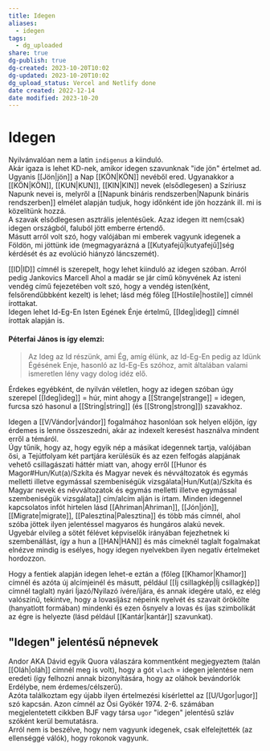 ```yaml
---
title: Idegen
aliases:
  - idegen
tags:
  - dg_uploaded
share: true
dg-publish: true
dg-created: 2023-10-20T10:02
dg-updated: 2023-10-20T10:02
dg_upload_status: Vercel and Netlify done
date created: 2022-12-14
date modified: 2023-10-20
---
```


# Idegen

Nyilvánvalóan nem a latin `indigenus` a kiinduló.  
Akár igaza is lehet KD-nek, amikor idegen szavunknak "ide jön" értelmet ad. Ugyanis [[Jön\|jön]] a Nap [[KÖN\|KÖN]] nevéből ered. Ugyanakkor a [[KÖN\|KÖN]], [[KUN\|KUN]], [[KIN\|KIN]] nevek (elsődlegesen) a Szíriusz Napunk nevei is, melyről a [[Napunk bináris rendszerben\|Napunk bináris rendszerben]] elmélet alapján tudjuk, hogy időnként ide jön hozzánk ill. mi is közelítünk hozzá.  
A szavak elsődlegesen asztrális jelentésűek. Azaz idegen itt nem(csak) idegen országból, faluból jött emberre értendő.  
Másutt arról volt szó, hogy valójában mi emberek vagyunk idegenek a Földön, mi jöttünk ide (megmagyarázná a [[Kutyafejű\|kutyafejű]]ség kérdését és az evolúció hiányzó láncszemét).  

[[ID\|ID]] címnél is szerepelt, hogy lehet kiinduló az idegen szóban. Arról pedig Jankovics Marcell Ahol a madár se jár című könyvének Az isteni vendég című fejezetében volt szó, hogy a vendég isten(ként, felsőrendűbbként kezelt) is lehet; lásd még főleg [[Hostile\|hostile]] címnél írottakat.  
Idegen lehet Id-Eg-En Isten Egének Énje értelmű, [[Ideg\|ideg]] címnél írottak alapján is.  

#### Péterfai János is így elemzi:  

> Az Ideg az Id részünk, ami Ég, amíg élünk, az Id-Eg-En pedig az Idünk Égésének Enje, hasonló az Id-Eg-Es szóhoz, amit általában valami ismeretlen lény vagy dolog idéz elő.  

Érdekes egyébként, de nyilván véletlen, hogy az idegen szóban úgy szerepel [[Ideg\|ideg]] = húr, mint ahogy a [[Strange\|strange]] = idegen, furcsa szó hasonul a [[String\|string]] (és [[Strong\|strong]]) szavakhoz.  

Idegen a [[V/Vándor\|vándor]] fogalmához hasonlóan sok helyen előjön, így érdemes is lenne összeszedni, akár az indexelt keresést használva mindent erről a témáról.  
Úgy tűnik, hogy az, hogy egyik nép a másikat idegennek tartja, valójában ősi, a Tejútfolyam két partjára kerülésük és az ezen felfogás alapjának vehető csillagászati háttér miatt van, ahogy erről [[Hunor és Magor#Hun/Kut(a)/Szkíta és Magyar nevek és névváltozatok és egymás melletti illetve egymással szembeniségük vizsgálata\|Hun/Kut(a)/Szkíta és Magyar nevek és névváltozatok és egymás melletti illetve egymással szembeniségük vizsgálata]] cím/alcím alján is írtam. Minden idegennel kapcsolatos infót hirtelen lásd [[Ahriman\|Ahriman]], [[Jón\|jón]], [[Migrate\|migrate]], [[Palesztina\|Palesztina]] és több más címnél, ahol szóba jöttek ilyen jelentéssel magyaros és hungáros alakú nevek.  
Ugyebár elvileg a sötét félévet képviselők irányában fejezhetnek ki szembenállást, így a hun a [[HAN\|HAN]] és más címeknél taglalt fogalmakat elnézve mindig is esélyes, hogy idegen nyelvekben ilyen negatív értelmeket hordozzon.  

Hogy a fentiek alapján idegen lehet-e eztán a (főleg [[Khamor\|Khamor]] címnél és azóta új alcímjeinél és másutt, például [[Íj csillagkép\|Íj csillagkép]] címnél taglalt) nyári Íjazó/Nyilazó ívére/íjára, és annak idegére utaló, ez elég valószínű, tekintve, hogy a lovasíjász népeink nyelvét és szavait örökölte (hanyatlott formában) mindenki és ezen ősnyelv a lovas és íjas szimbolikát az égre is helyezte (lásd például [[Kantár\|kantár]] szavunkat).  

## "Idegen" jelentésű népnevek

Andor AKA Dávid egyik Quora válaszára kommentként megjegyeztem (talán [[Oláh\|oláh]] címnél meg is volt), hogy a gót `vlach` = idegen jelentése nem eredeti (így felhozni annak bizonyítására, hogy az oláhok bevándorlók Erdélybe, nem érdemes/célszerű).  
Azóta találkoztam egy újabb ilyen értelmezési kísérlettel az [[U/Ugor\|ugor]] szó kapcsán. Azon címnél az Ősi Gyökér 1974. 2-6. számában megjelentetett cikkben BJF vagy társa `ugor` "idegen" jelentésű szláv szóként kerül bemutatásra.   
Arról nem is beszélve, hogy nem vagyunk idegenek, csak elfelejtették (az ellenséggé válók), hogy rokonok vagyunk.  